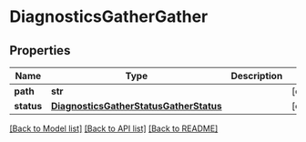 # DiagnosticsGatherGather

## Properties
Name | Type | Description | Notes
------------ | ------------- | ------------- | -------------
**path** | **str** |  | [optional] 
**status** | [**DiagnosticsGatherStatusGatherStatus**](DiagnosticsGatherStatusGatherStatus.md) |  | [optional] 

[[Back to Model list]](../README.md#documentation-for-models) [[Back to API list]](../README.md#documentation-for-api-endpoints) [[Back to README]](../README.md)


